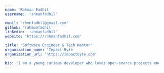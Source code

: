 ```yaml
---
name: 'Rahman Fadhil'
username: 'rahmanfadhil'

email: 'rhmnfadhil@gmail.com'
github: 'rahmanfadhil'
linkedin: 'rahmanfadhil'
website: 'https://rahmanfadhil.com'

title: 'Software Engineer & Tech Mentor'
organization_name: 'Impact Byte'
organization_url: 'https://impactbyte.com'

bio: 'I am a young curious developer who loves open-source projects and try new things about technology. I wrote my first "hello world" when I was 10 years old. And my goal is to make earth become a better place.'
---
```

